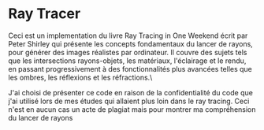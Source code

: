 # Ray Tracer

Ceci est un implementation du livre Ray Tracing in One Weekend écrit par Peter Shirley qui présente les concepts fondamentaux du lancer de rayons,\
pour générer des images réalistes par ordinateur. Il couvre des sujets tels que les intersections rayons-objets, les matériaux, l'éclairage et le rendu, \
en passant progressivement à des fonctionnalités plus avancées telles que les ombres, les réflexions et les réfractions.\

J'ai choisi de présenter ce code en raison de la confidentialité du code que j'ai utilisé lors de mes études qui allaient plus loin dans le ray tracing. Ceci n'est en aucun cas un acte de plagiat mais pour montrer ma compréhension du lancer de rayons


